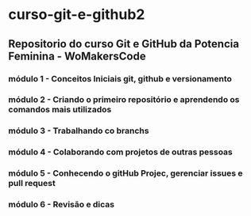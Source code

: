 # curso-git-e-github2

## Repositorio do curso Git e GitHub da Potencia Feminina - WoMakersCode

### módulo 1 - Conceitos Iniciais git, github e versionamento
### módulo 2 - Criando o primeiro repositório e aprendendo os comandos mais utilizados
### módulo 3 - Trabalhando co branchs
### módulo 4 - Colaborando com projetos de outras pessoas
### módulo 5 - Conhecendo o gitHub Projec, gerenciar issues e pull request
### módulo 6 - Revisão e dicas

